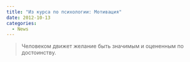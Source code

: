```yaml
---
title: "Из курса по психологии: Мотивация"
date: 2012-10-13
categories:
  - News
---
```


> Человеком движет желание быть значимым и оцененным по достоинству.
